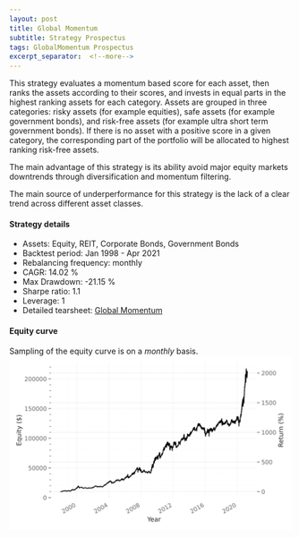 ```yaml
---
layout: post
title: Global Momentum
subtitle: Strategy Prospectus
tags: GlobalMomentum Prospectus
excerpt_separator:  <!--more-->
---
```


This strategy evaluates a momentum based score for each asset, then ranks the assets according to their scores, and invests in equal parts in the highest ranking assets for each category.
Assets are grouped in three categories: risky assets (for example equities), safe assets (for example government bonds), and risk-free assets (for example ultra short term government bonds).
If there is no asset with a positive score in a given category, the corresponding part of the portfolio will be allocated to highest ranking risk-free assets.

The main advantage of this strategy is its ability avoid major equity markets downtrends through diversification and momentum filtering.

The main source of underperformance for this strategy is the lack of a clear trend across different asset classes.

#### Strategy details
* Assets: Equity, REIT, Corporate Bonds, Government Bonds
* Backtest period: Jan 1998 - Apr 2021
* Rebalancing frequency: monthly
* CAGR: 14.02 %
* Max Drawdown: -21.15 %
* Sharpe ratio: 1.1
* Leverage: 1
* Detailed tearsheet: [Global Momentum](/tearsheets/global_momentum.html)

#### Equity curve
Sampling of the equity curve is on a _monthly_ basis. 
![Global Momentum](/images/global_momentum.svg)
